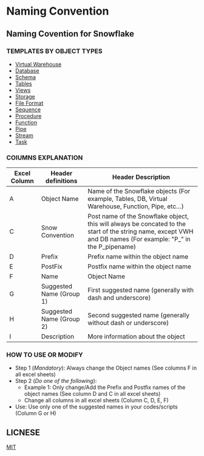 # Naming Convention
## Naming Covention for Snowflake

### TEMPLATES BY OBJECT TYPES
- [Virtual Warehouse](Virtual%20Warehouse/README.md)
- [Database](Database/README.md)
- [Schema](Schema/README.md)
- [Tables](Tables/README.md)
- [Views](Views/README.md)
- [Storage](Storage/README.md)
- [File Format](File%20Format/README.md)
- [Sequence](Sequence/README.md)
- [Procedure](Procedure/README.md)
- [Function](Function/README.md)
- [Pipe](Pipe/README.md)
- [Stream](Stream/README.md)
- [Task](Task/README.md)

### COlUMNS EXPLANATION
| Excel Column | Header definitions | Header Description                      |
|--------------|--------------------|-----------------------------------------|
| A            | Object Name        | Name of the Snowflake objects (For example, Tables, DB, Virtual Warehouse, Function, Pipe, etc…) |
| C            | Snow Convention    | Post name of the Snowflake object, this will always be concated to the start of the string name, except VWH and DB names (For example: "P_" in the P_pipename) |
| D            | Prefix             | Prefix name within the object name |
| E            | PostFix            | Postfix name within the object name |
| F            | Name               | Object Name |
| G            | Suggested Name (Group 1) | First suggested name (generally with dash and underscore) |
| H            | Suggested Name (Group 2) | Second suggested name (generally without dash or underscore) |
| I            | Description              | More information about the object |


### HOW TO USE OR MODIFY
- Step 1 (*Mandatory*): Always change the Object names (See columns F in all excel sheets)
- Step 2 (*Do one of the following*):
    - Example 1: Only change/Add the Prefix and Postfix names of the object names (See column D and C in all excel sheets)
    - Change all columns in all excel sheets (Column C, D, E, F)
- Use: Use only one of the suggested names in your codes/scripts (Column G or H)

## LICNESE
[MIT](/LICENSE)


